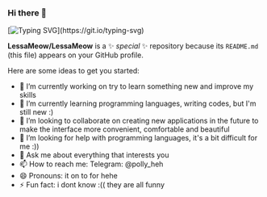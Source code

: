 ### Hi there 👋
[![Typing SVG](https://readme-typing-svg.herokuapp.com?color=%2336BCF7&lines=Polina+Lychagina!)](https://git.io/typing-svg)

**LessaMeow/LessaMeow** is a ✨ _special_ ✨ repository because its `README.md` (this file) appears on your GitHub profile.

Here are some ideas to get you started:

- 🔭 I’m currently working on try to learn something new and improve my skills
- 🌱 I’m currently learning programming languages, writing codes, but I'm still new :)
- 👯 I’m looking to collaborate on creating new applications in the future to make the interface more convenient, comfortable and beautiful
- 🤔 I’m looking for help with programming languages, it's a bit difficult for me :))
- 💬 Ask me about everything that interests you
- 📫 How to reach me: Telegram: @polly_heh
- 😄 Pronouns: it on to for hehe
- ⚡ Fun fact: i dont know :(( they are all funny

